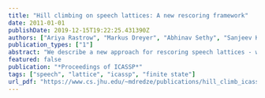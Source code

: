 ```yaml
---
title: "Hill climbing on speech lattices: A new rescoring framework"
date: 2011-01-01
publishDate: 2019-12-15T19:22:25.431390Z
authors: ["Ariya Rastrow", "Markus Dreyer", "Abhinav Sethy", "Sanjeev Khudanpur", "Bhuvana Ramabhadran", "Mark Dredze"]
publication_types: ["1"]
abstract: "We describe a new approach for rescoring speech lattices - with long-span language models or wide-context acoustic models - that does not entail computationally intensive lattice expansion or limited rescoring of only an N-best list. We view the set of word-sequences in a lattice as a discrete space equipped with the edit-distance metric, and develop a hill climbing technique to start with, say, the 1-best hypothesis under the lattice-generating model(s) and iteratively search a local neighborhood for the highest-scoring hypothesis under the rescoring model(s); such neighborhoods are efficiently constructed via finite state techniques. We demonstrate empirically that to achieve the same reduction in error rate using a better estimated, higher order language model, our technique evaluates fewer utterance-length hypotheses than conventional N-best rescoring by two orders of magnitude. For the same number of hypotheses evaluated, our technique results in a significantly lower error rate."
featured: false
publication: "*Proceedings of ICASSP*"
tags: ["speech", "lattice", "icassp", "finite state"]
url_pdf: "https://www.cs.jhu.edu/~mdredze/publications/hill_climb_icassp_11.pdf"
---
```


